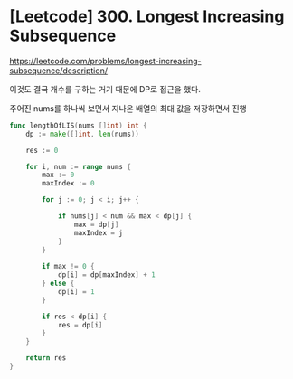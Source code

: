 # [Leetcode] 300. Longest Increasing Subsequence


https://leetcode.com/problems/longest-increasing-subsequence/description/

<!--more-->

이것도 결국 개수를 구하는 거기 때문에 DP로 접근을 했다.

주어진 nums를 하나씩 보면서 지나온 배열의 최대 값을 저장하면서 진행

```go
func lengthOfLIS(nums []int) int {
    dp := make([]int, len(nums))

    res := 0

    for i, num := range nums {
        max := 0
        maxIndex := 0

        for j := 0; j < i; j++ {

            if nums[j] < num && max < dp[j] {
                max = dp[j]
                maxIndex = j
            }
        }
        
        if max != 0 {
            dp[i] = dp[maxIndex] + 1
        } else {
            dp[i] = 1
        }

        if res < dp[i] {
            res = dp[i]
        }
    }

    return res
}
```
